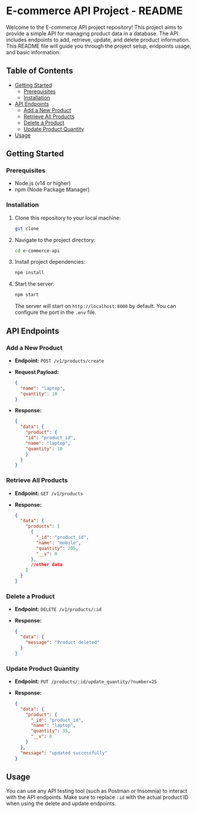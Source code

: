 # E-commerce API Project - README

Welcome to the E-commerce API project repository! This project aims to provide a simple API for managing product data in a database. The API includes endpoints to add, retrieve, update, and delete product information. This README file will guide you through the project setup, endpoints usage, and basic information.

## Table of Contents

- [Getting Started](#getting-started)
  - [Prerequisites](#prerequisites)
  - [Installation](#installation)
- [API Endpoints](#api-endpoints)
  - [Add a New Product](#add-a-new-product)
  - [Retrieve All Products](#retrieve-all-products)
  - [Delete a Product](#delete-a-product)
  - [Update Product Quantity](#update-product-quantity)
- [Usage](#usage)

## Getting Started

### Prerequisites

- Node.js (v14 or higher)
- npm (Node Package Manager)

### Installation

1. Clone this repository to your local machine:

   ```bash
   git clone 
   ```

2. Navigate to the project directory:

   ```bash
   cd e-commerce-api
   ```

3. Install project dependencies:

   ```bash
   npm install
   ```

4. Start the server:

   ```bash
   npm start
   ```

   The server will start on `http://localhost:8000` by default. You can configure the port in the `.env` file.

## API Endpoints

### Add a New Product

- **Endpoint:** `POST /v1/products/create` 
- **Request Payload:**

  ```json
  {
    "name": "laptop",
    "quantity": 10
  }
  ```

- **Response:**

  ```json
  {
    "data": {
      "product": {
      "id": "product_id",
      "name": "laptop",
      "quantity": 10
      }
    }
  }
  ```

### Retrieve All Products

- **Endpoint:** `GET /v1/products`
- **Response:**

  ```json
  {
    "data": {
      "products": [
        {
          "_id": "product_id",
          "name": "mobile",
          "quantity": 205,
          "__v": 0
        },
        //other data
      ]
    }
  }
  ```

### Delete a Product

- **Endpoint:** `DELETE /v1/products/:id`
- **Response:**

  ```json
  {
    "data": {
      "message": "Product deleted"
    }
  }
  ```

### Update Product Quantity

- **Endpoint:** `PUT /products/:id/update_quantity/?number=25`
- **Response:**

  ```json
  {
    "data": {
      "product": {
        "_id": "product_id",
        "name": "laptop",
        "quantity": 35,
        "__v": 0
      }
    },
    "message": "updated successfully"
  }
  ```

## Usage

You can use any API testing tool (such as Postman or Insomnia) to interact with the API endpoints. Make sure to replace `:id` with the actual product ID when using the delete and update endpoints.

